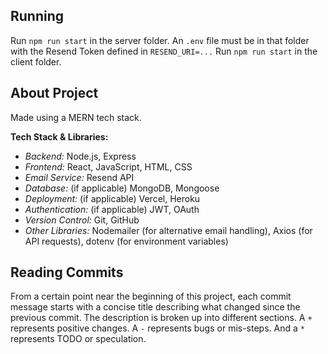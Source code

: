 ## Running
Run `npm run start` in the server folder. An `.env` file must be in that folder with the Resend Token defined in `RESEND_URI=...`
Run `npm run start` in the client folder.

## About Project
Made using a MERN tech stack.

**Tech Stack & Libraries:**
- *Backend:* Node.js, Express
- *Frontend:* React, JavaScript, HTML, CSS
- *Email Service:* Resend API
- *Database:* (if applicable) MongoDB, Mongoose
- *Deployment:* (if applicable) Vercel, Heroku
- *Authentication:* (if applicable) JWT, OAuth
- *Version Control:* Git, GitHub
- *Other Libraries:* Nodemailer (for alternative email handling), Axios (for API requests), dotenv (for environment variables)

## Reading Commits
From a certain point near the beginning of this project, each commit message starts with a concise title describing what changed since the previous commit. The description is broken up into different sections. A `+` represents positive changes. A `-` represents bugs or mis-steps. And a `*` represents TODO or speculation.